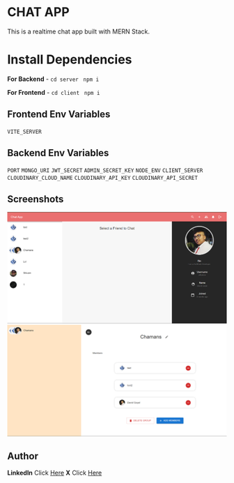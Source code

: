 # CHAT APP

This is a realtime chat app built with MERN Stack.

# Install Dependencies

**For Backend** - `cd server` ` npm i`

**For Frontend** - `cd client` ` npm i`

## Frontend Env Variables

`VITE_SERVER`

## Backend Env Variables

`PORT`
`MONGO_URI`
`JWT_SECRET`
`ADMIN_SECRET_KEY`
`NODE_ENV`
`CLIENT_SERVER`
`CLOUDINARY_CLOUD_NAME`
`CLOUDINARY_API_KEY`
`CLOUDINARY_API_SECRET`

## Screenshots

![image](./Screenshot%202024-09-19%20104754.png)
![image](./Screenshot%202024-09-19%20104810.png)

## Author

**LinkedIn** Click [Here](https://www.linkedin.com/in/david-goyal)
**X** Click [Here](https://x.com/David__Goyal)
